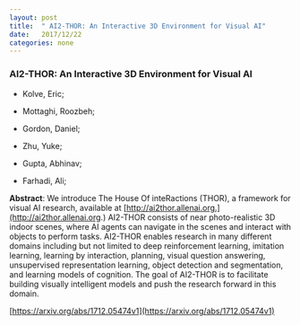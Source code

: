 ```yaml
---
layout: post
title:  " AI2-THOR: An Interactive 3D Environment for Visual AI"
date:   2017/12/22
categories: none
---
```




### AI2-THOR: An Interactive 3D Environment for Visual AI



* Kolve, Eric; 

* Mottaghi, Roozbeh; 

* Gordon, Daniel; 

* Zhu, Yuke; 

* Gupta, Abhinav; 

* Farhadi, Ali; 





**Abstract**:  We introduce The House Of inteRactions (THOR), a framework for visual AI research, available at [http://ai2thor.allenai.org.](http://ai2thor.allenai.org.) AI2-THOR consists of near photo-realistic 3D indoor scenes, where AI agents can navigate in the scenes and interact with objects to perform tasks. AI2-THOR enables research in many different domains including but not limited to deep reinforcement learning, imitation learning, learning by interaction, planning, visual question answering, unsupervised representation learning, object detection and segmentation, and learning models of cognition. The goal of AI2-THOR is to facilitate building visually intelligent models and push the research forward in this domain. 



 [https://arxiv.org/abs/1712.05474v1](https://arxiv.org/abs/1712.05474v1) 

